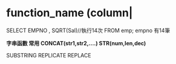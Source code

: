 # function_name (column|
SELECT EMPNO , SQRT(Sal)//執行14次
FROM emp;
empno 有14筆

**字串函數 常用
CONCAT(str1,str2,....)
STR(num,len,dec)**

SUBSTRING
REPLICATE
REPLACE
